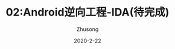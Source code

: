 ---
title: 02:Android逆向工程-IDA(待完成)
author: Zhusong
layout: post
footer: true
category: Android逆向
date: 2020-2-22
excerpt: "02:Android逆向工程-IDA"
abstract: ""
---